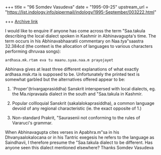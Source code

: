 +++
title = "96 Somdev Vasudeva"
date = "1995-09-25"
upstream_url = "https://list.indology.info/pipermail/indology/1995-September/003222.html"

+++
[Archive link](https://list.indology.info/pipermail/indology/1995-September/003222.html)

I would like to enquire if anyone has come across the term "Saa.takula 
describing the local dialect spoken in Kashmir in Abhinavagupta's time. 
The term occurs in his Abhinavabhaaratii commentary on Naa.tya"saastra 
32.384cd (the context is the allocation of languages to various 
characters performing dhruvaa songs):

	ardhasa.mk.rtam eva tu maanu.syaa.naa.m prayojayet

Abhinava gives at least three different explanations of what exactly 
ardhasa.msk.rta is supposed to be. Unfortunately the printed text is 
somewhat garbled but the alternatives offered appear to be:

1. `Proper'(trivargaprasiddha) Sanskrit interspersed with local dialects, 
eg. the Ma.nipravaala dialect in the south and "Saa.takula in Kashmir.

2. Popular collloquial Sanskrit (sakalalokaprasiddha), a common language 
devoid of any regional characteristic (ie. the exact opposite of 1.)

3. Non-standard Prakrit, "Saurasenii not conforming to the rules of 
Vararuci's grammar.

When Abhinavagupta cites verses in Apabhra.m"sa in his Dhvanyaalokalocana 
or in his Tantric exegesis he refers to the language as Saindhavii, I 
therefore presume the "Saa.takula dialect to be different. Has anyone 
seen this dialect mentioned elsewhere?
Thanks 
Somdev Vasudeva 






